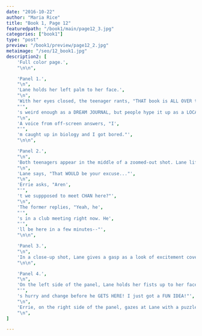 ```yaml
---
date: "2016-10-22"
author: "Maria Rice"
title: "Book 1, Page 12"
featuredpath: "/book1/main/page12_3.jpg"
categories: ["book1"]
type: "post"
preview: "/book1/preview/page12_2.jpg"
metaimage: "/seo/12_book1.jpg"
description2: [
    'Full color page.',
    "\n\n",

    'Panel 1.',
    "\n",
    'Lane holds her left palm to her face.',
    "\n",
    'With her eyes closed, the teenager rants, "THAT book is ALL OVER the place! It',
    "'",
    's weird enough as a DREAM JOURNAL, but people hype it up as a LOCAL TREASURE! Personally, I find it dull...though dressing up for the festival is fun. ...Sorry, WHY were you reading that?"',
    "\n",
    'A voice from off-screen answers, "I',
    "'",
    'm caught up in biology and I got bored."',
    "\n\n",

    'Panel 2.',
    "\n",
    'Both teenagers appear in the middle of a zoomed-out shot. Lane lifts her left hand up from her face and stares at her friend to her left. Errie also gazes to her left, directing attention to the right side of the panel.',
    "\n",
    'Lane says, "That WOULD be your excuse..."',
    "\n",
    'Errie asks, "Aren',
    "'",
    't we suppposed to meet CHAN here?"',
    "\n",
    'The former replies, "Yeah, he',
    "'",
    's in a club meeting right now. He',
    "'",
    'll be here in a few minutes--"',
    "\n\n",

    'Panel 3.',
    "\n",
    'In a close-up shot, Lane gives a gasp as a look of excitement covers her face.',
    "\n\n",

    'Panel 4.',
    "\n",
    'On the left side of the panel, Lane holds her fists up to her face excitedly as she exclaims, "Let',
    "'",
    's hurry and change before he GETS HERE! I just got a FUN IDEA!"',
    "\n",
    'Errie, on the right side of the panel, gazes at Lane with a puzzled expression on her face.',
    "\n",
]

---
```

